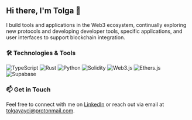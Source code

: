 ## Hi there, I'm Tolga 👋

<!-- **tolgayayci/tolgayayci** is a ✨ _special_ ✨ repository because its `README.md` (this file) appears on your GitHub profile.-->

I build tools and applications in the Web3 ecosystem, continually exploring new protocols and developing developer tools, specific applications, and user interfaces to support blockchain integration.

### 🛠 Technologies & Tools

![TypeScript](https://img.shields.io/badge/TypeScript-3178C6?style=for-the-badge&logo=typescript&logoColor=white)
![Rust](https://img.shields.io/badge/Rust-%23DEA584.svg?style=for-the-badge&logo=rust&logoColor=black)
![Python](https://img.shields.io/badge/Python-3776AB?style=for-the-badge&logo=python&logoColor=white)
![Solidity](https://img.shields.io/badge/Solidity-363636?style=for-the-badge&logo=solidity&logoColor=white)
![Web3.js](https://img.shields.io/badge/Web3.js-339933?style=for-the-badge&logo=web3dotjs&logoColor=white)
![Ethers.js](https://img.shields.io/badge/Ethers.js-627EEA?style=for-the-badge&logo=ethers&logoColor=white)
![Supabase](https://img.shields.io/badge/Supabase-3ECF8E?style=for-the-badge&logo=supabase&logoColor=white)

### 📫 Get in Touch

Feel free to connect with me on [LinkedIn](https://www.linkedin.com/in/tolgayayci/) or reach out via email at <tolgayayci@protonmail.com>.
